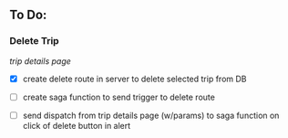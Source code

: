 ## To Do:

### Delete Trip
*trip details page*
- [x] create delete route in server to delete selected trip from DB
- [ ] create saga function to send trigger to delete route
- [ ] send dispatch from trip details page (w/params) to saga function on click of delete button in alert





